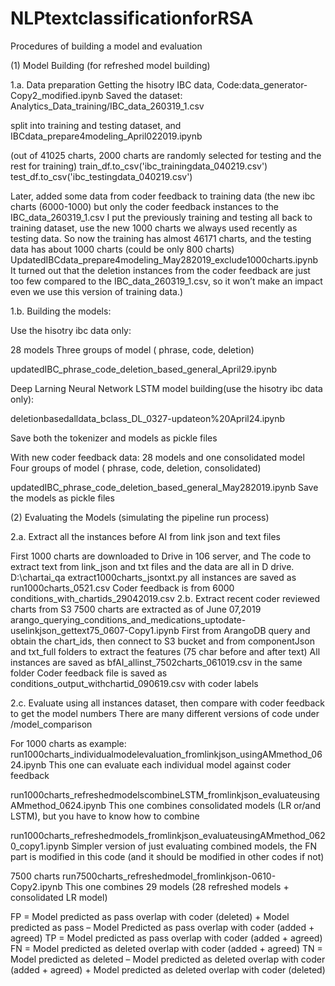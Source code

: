# NLPtextclassificationforRSA

Procedures of building a model and evaluation

(1)	Model Building  (for refreshed model building)

1.a. Data preparation
Getting the hisotry IBC data, 
Code:data_generator-Copy2_modified.ipynb
Saved the dataset:
Analytics_Data_training/IBC_data_260319_1.csv   

split into training and testing dataset, and 
IBCdata_prepare4modeling_April022019.ipynb

(out of 41025 charts, 2000 charts are randomly selected  for testing and the rest for training)
train_df.to_csv('ibc_trainingdata_040219.csv')
test_df.to_csv('ibc_testingdata_040219.csv')

Later, added some data from  coder feedback to training data
(the new ibc charts (6000-1000) but only the coder feedback instances to the IBC_data_260319_1.csv
I put the previously training and testing all back to training dataset, use the new 1000 charts we always used recently as testing data.
So now the training has almost 46171 charts, and the testing data has about 1000 charts (could be only 800 charts)
UpdatedIBCdata_prepare4modeling_May282019_exclude1000charts.ipynb
It turned out that the deletion instances from the coder feedback are just too few compared to the IBC_data_260319_1.csv, so it won’t make an impact even we use this version of training data.)


1.b. Building the models:

Use the hisotry ibc data only:

28 models 
Three groups of model ( phrase, code, deletion)

updatedIBC_phrase_code_deletion_based_general_April29.ipynb


Deep Larning Neural Network  LSTM model building(use the hisotry ibc data only):

deletionbasedalldata_bclass_DL_0327-updateon%20April24.ipynb

Save both the tokenizer and models as pickle files


With new coder feedback data:
28 models and one consolidated model
Four groups of model ( phrase, code, deletion, consolidated)

updatedIBC_phrase_code_deletion_based_general_May282019.ipynb
Save the models as pickle files 


(2)	Evaluating the Models (simulating the pipeline run process)

2.a.  Extract all the instances before AI  from link json and text files

First 1000 charts are downloaded to Drive in 106 server, and 
The code to extract text from link_json and txt files and the data are all in D drive.
D:\chartai_qa 
extract1000charts_jsontxt.py 
all instances are saved as run1000charts_0521.csv
Coder feedback is from 6000 conditions_with_chartids_29042019.csv
2.b. Extract recent coder reviewed charts from S3 
7500 charts are extracted as of June 07,2019
arango_querying_conditions_and_medications_uptodate-uselinkjson_gettext75_0607-Copy1.ipynb
First from ArangoDB query and obtain the chart_ids, then connect to S3 bucket and from componentJson and txt_full folders to extract the features (75 char before and after text)
All instances are saved as bfAI_allinst_7502charts_061019.csv in the same folder
Coder feedback file is saved as conditions_output_withchartid_090619.csv  with coder labels

2.c.  Evaluate using all instances dataset, then compare with coder feedback to get the model numbers
There are many different versions of code under 
/model_comparison

For 1000 charts as example:
run1000charts_individualmodelevaluation_fromlinkjson_usingAMmethod_0624.ipynb
This one can evaluate each individual model against coder feedback

run1000charts_refreshedmodelscombineLSTM_fromlinkjson_evaluateusingAMmethod_0624.ipynb
This one combines consolidated models (LR or/and LSTM), but you have to know how to combine 

run1000charts_refreshedmodels_fromlinkjson_evaluateusingAMmethod_0620_copy1.ipynb
Simpler version of just evaluating combined models, the FN part is modified in this code (and it should be modified in other codes if not)

7500 charts
run7500charts_refreshedmodel_fromlinkjson-0610-Copy2.ipynb
This one combines 29 models (28 refreshed models + consolidated LR model)

FP = Model predicted as pass overlap with coder (deleted) + Model predicted as pass – Model Predicted as pass overlap with coder (added + agreed) 
TP = Model predicted as pass overlap with coder (added + agreed)
FN = Model predicted as deleted overlap with coder (added + agreed)
TN = Model predicted as deleted – Model predicted as deleted overlap with coder (added + agreed) + Model predicted as deleted overlap with coder (deleted)
